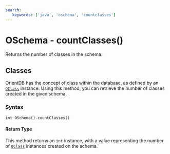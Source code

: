 ```yaml
---
search:
   keywords: ['java', 'oschema', 'countclasses']
---
```


# OSchema - countClasses()

Returns the number of classes in the schema.

## Classes

OrientDB has the concept of class within the database, as defined by an [`OClass`](../OClass.md) instance.  Using this method, you can retrieve the number of classes created in the given schema.

### Syntax

```
int OSchema().countClasses()
```

#### Return Type

This method returns an `int` instance, with a value representing the number of [`OClass`](../OClass.md) instances created on the schema.

